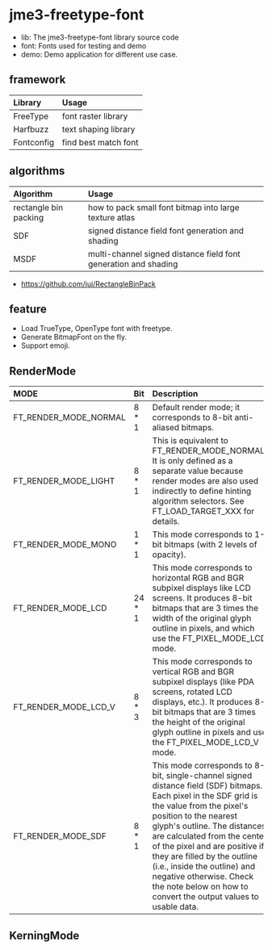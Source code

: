 # jme3-freetype-font

- lib: The jme3-freetype-font library source code
- font: Fonts used for testing and demo
- demo: Demo application for different use case.

## framework

| Library    | Usage                |
|:-----------|:---------------------|
| FreeType   | font raster library  |
| Harfbuzz   | text shaping library |
| Fontconfig | find best match font |

## algorithms

| Algorithm             | Usage                                                           |
|:----------------------|:----------------------------------------------------------------|
| rectangle bin packing | how to pack small font bitmap into large texture atlas          |
| SDF | signed distance field font generation and shading               |
| MSDF | multi-channel signed distance field font generation and shading |

* https://github.com/juj/RectangleBinPack

## feature

- Load TrueType, OpenType font with freetype.
- Generate BitmapFont on the fly.
- Support emoji.

## RenderMode

| MODE                  | Bit    | Description                                                                                                                                                                                                                                                                                                                                                                                                                    |
|:----------------------|:-------|:-------------------------------------------------------------------------------------------------------------------------------------------------------------------------------------------------------------------------------------------------------------------------------------------------------------------------------------------------------------------------------------------------------------------------------|
| FT_RENDER_MODE_NORMAL | 8 * 1  | Default render mode; it corresponds to 8-bit anti-aliased bitmaps.                                                                                                                                                                                                                                                                                                                                                             |
| FT_RENDER_MODE_LIGHT  | 8 * 1  | This is equivalent to FT_RENDER_MODE_NORMAL. It is only defined as a separate value because render modes are also used indirectly to define hinting algorithm selectors. See FT_LOAD_TARGET_XXX for details.                                                                                                                                                                                                                   |
| FT_RENDER_MODE_MONO   | 1 * 1  | This mode corresponds to 1-bit bitmaps (with 2 levels of opacity).                                                                                                                                                                                                                                                                                                                                                             |
| FT_RENDER_MODE_LCD    | 24 * 1 | This mode corresponds to horizontal RGB and BGR subpixel displays like LCD screens. It produces 8-bit bitmaps that are 3 times the width of the original glyph outline in pixels, and which use the FT_PIXEL_MODE_LCD mode.                                                                                                                                                                                                    |
| FT_RENDER_MODE_LCD_V  | 8 * 3  | This mode corresponds to vertical RGB and BGR subpixel displays (like PDA screens, rotated LCD displays, etc.). It produces 8-bit bitmaps that are 3 times the height of the original glyph outline in pixels and use the FT_PIXEL_MODE_LCD_V mode.                                                                                                                                                                            |
| FT_RENDER_MODE_SDF    | 8 * 1  | This mode corresponds to 8-bit, single-channel signed distance field (SDF) bitmaps. Each pixel in the SDF grid is the value from the pixel's position to the nearest glyph's outline. The distances are calculated from the center of the pixel and are positive if they are filled by the outline (i.e., inside the outline) and negative otherwise. Check the note below on how to convert the output values to usable data. |

## KerningMode